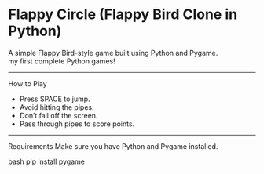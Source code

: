 # Flappy Circle (Flappy Bird Clone in Python)

A simple Flappy Bird-style game built using Python and Pygame.  
my first complete Python games!

---

How to Play
- Press SPACE to jump.  
- Avoid hitting the pipes.  
- Don’t fall off the screen.  
- Pass through pipes to score points.  

---

Requirements
Make sure you have Python and Pygame installed.

bash
pip install pygame

